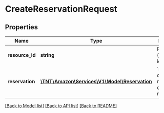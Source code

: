 # CreateReservationRequest

## Properties
Name | Type | Description | Notes
------------ | ------------- | ------------- | -------------
**resource_id** | **string** | Resource (store) identifier. | 
**reservation** | [**\TNT\Amazon\Services\V1\Model\Reservation**](Reservation.md) | &#x60;Reservation&#x60; object to reduce the capacity of a resource. | 

[[Back to Model list]](../README.md#documentation-for-models) [[Back to API list]](../README.md#documentation-for-api-endpoints) [[Back to README]](../README.md)



